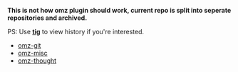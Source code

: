 **This is not how omz plugin should work, current repo is split into seperate repositories and archived.**

PS: Use **[tig](https://jonas.github.io/tig/)** to view history if you're interested.

+ [omz-git](https://github.com/liijunwei/omz-git)
+ [omz-misc](https://github.com/liijunwei/omz-misc)
+ [omz-thought](https://github.com/liijunwei/omz-thought)
